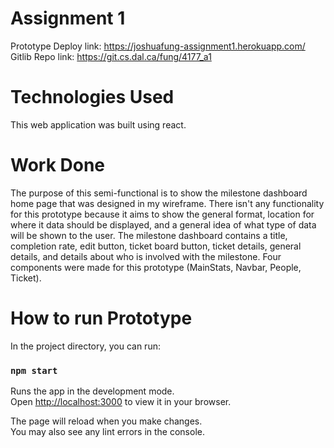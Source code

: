 # Assignment 1

Prototype Deploy link: https://joshuafung-assignment1.herokuapp.com/ <br/>
Gitlib Repo link: https://git.cs.dal.ca/fung/4177_a1


# Technologies Used
This web application was built using react.


# Work Done
The purpose of this semi-functional is to show the milestone dashboard home page that was designed in my wireframe. There isn't any functionality for this prototype because it aims to show the general format, location for where it data should be displayed, and a general idea of what type of data will be shown to the user. The milestone dashboard contains a title, completion rate, edit button, ticket board button, ticket details, general details, and details about who is involved with the milestone. Four components were made for this prototype (MainStats, Navbar, People, Ticket).


# How to run Prototype

In the project directory, you can run:

### `npm start`

Runs the app in the development mode.\
Open [http://localhost:3000](http://localhost:3000) to view it in your browser.

The page will reload when you make changes.\
You may also see any lint errors in the console.

